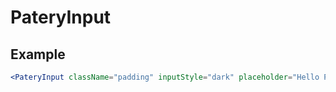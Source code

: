 
# PateryInput
## Example
```jsx
<PateryInput className="padding" inputStyle="dark" placeholder="Hello Patery"/>
```
